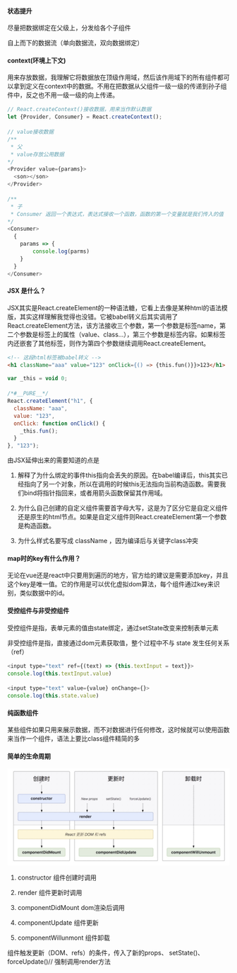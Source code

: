 #### 状态提升

尽量把数据绑定在父级上，分发给各个子组件

自上而下的数据流（单向数据流，双向数据绑定）

#### context(环境上下文)

用来存放数据，我理解它将数据放在顶级作用域，然后该作用域下的所有组件都可以拿到定义在context中的数据。不用在把数据从父组件一级一级的传递到孙子组件中，反之也不用一级一级的向上传递。

```js
// React.createContext()接收数据，用来当作默认数据
let {Provider, Consumer} = React.createContext();

// value接收数据
/**
 * 父
 * value存放公用数据
*/
<Provider value={params}>
  <son></son>
</Provider>

/**
 * 子
 * Consumer 返回一个表达式，表达式接收一个函数，函数的第一个变量就是我们传入的值
*/
<Consumer>
  {
    params => {
        console.log(parms)
    }
  }
</Consumer>
```

#### JSX 是什么？

JSX其实是React.createElement的一种语法糖，它看上去像是某种html的语法模版，其实这样理解我觉得也没错。它被babel转义后其实调用了React.createElement方法，该方法接收三个参数，第一个参数是标签name，第二个参数是标签上的属性（value、class...），第三个参数是标签内容。如果标签内还嵌套了其他标签，则作为第四个参数继续调用React.createElement。

```html
<!-- 这段html标签被babel转义 --> 
<h1 className="aaa" value="123" onClick={() => {this.fun()}}>123</h1>
```

```js
var _this = void 0;

/*#__PURE__*/
React.createElement("h1", {
  className: "aaa",
  value: "123",
  onClick: function onClick() {
    _this.fun();
  }
}, "123");
```

由JSX延伸出来的需要知道的点是

1. 解释了为什么绑定的事件this指向会丢失的原因。在babel编译后，this其实已经指向了另一个对象，所以在调用的时候this无法指向当前构造函数。需要我们bind将指针指回来，或者用箭头函数保留其作用域。

2. 为什么自己创建的自定义组件需要首字母大写，这是为了区分它是自定义组件还是原生的html节点。如果是自定义组件则React.createElement第一个参数是构造函数。

3. 为什么样式名要写成 className ，因为编译后与关键字class冲突


#### map时的key有什么作用？

无论在vue还是react中只要用到遍历的地方，官方给的建议是需要添加key，并且这个key是唯一值。它的作用是可以优化虚拟dom算法，每个组件通过key来识别，类似数据中的id。

#### 受控组件与非受控组件

受控组件是指，表单元素的值由state绑定，通过setState改变来控制表单元素

非受控组件是指，直接通过dom元素获取值，整个过程中不与 state 发生任何关系（ref）

```js
<input type="text" ref={(text) => {this.textInput = text}}>
console.log(this.textInput.value)

<input type="text" value={value} onChange={}>
console.log(this.state.value)
```

#### 纯函数组件

某些组件如果只用来展示数据，而不对数据进行任何修改，这时候就可以使用函数来当作一个组件，语法上要比class组件精简的多

#### 简单的生命周期

![生命周期](./static/img/react.png)

1. constructor 组件创建时调用

2. render 组件更新时调用

2. componentDidMount dom渲染后调用

3. componentUpdate 组件更新

4. componentWillunmont 组件卸载

组件触发更新（DOM、refs）的条件，传入了新的props、 setState()、 forceUpdate()// 强制调用render方法


